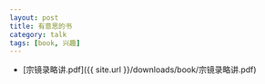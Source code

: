 ```yaml
---
layout: post
title: 有意思的书
category: talk
tags: [book, 兴趣]
---
```


- [宗镜录略讲.pdf]({{ site.url }}/downloads/book/宗镜录略讲.pdf)

